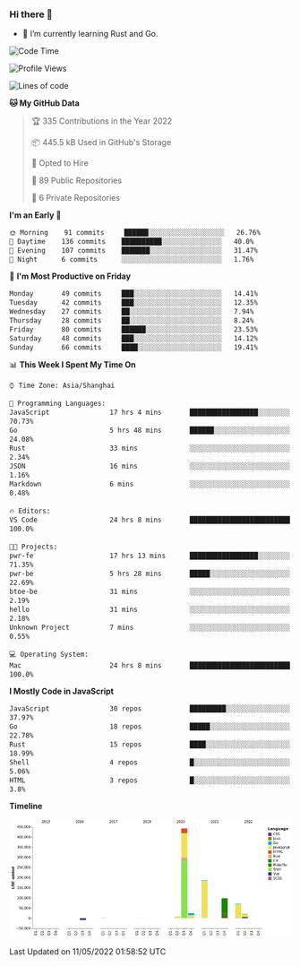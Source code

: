 ### Hi there 👋

- 🌱 I’m currently learning Rust and Go.

<!--START_SECTION:waka-->
![Code Time](http://img.shields.io/badge/Code%20Time-372%20hrs%2043%20mins-blue)

![Profile Views](http://img.shields.io/badge/Profile%20Views-1-blue)

![Lines of code](https://img.shields.io/badge/From%20Hello%20World%20I%27ve%20Written-852%20Thousand%20lines%20of%20code-blue)

**🐱 My GitHub Data** 

> 🏆 335 Contributions in the Year 2022
 > 
> 📦 445.5 kB Used in GitHub's Storage 
 > 
> 💼 Opted to Hire
 > 
> 📜 89 Public Repositories 
 > 
> 🔑 6 Private Repositories  
 > 
**I'm an Early 🐤** 

```text
🌞 Morning    91 commits     ██████░░░░░░░░░░░░░░░░░░░   26.76% 
🌆 Daytime    136 commits    ██████████░░░░░░░░░░░░░░░   40.0% 
🌃 Evening    107 commits    ███████░░░░░░░░░░░░░░░░░░   31.47% 
🌙 Night      6 commits      ░░░░░░░░░░░░░░░░░░░░░░░░░   1.76%

```
📅 **I'm Most Productive on Friday** 

```text
Monday       49 commits     ███░░░░░░░░░░░░░░░░░░░░░░   14.41% 
Tuesday      42 commits     ███░░░░░░░░░░░░░░░░░░░░░░   12.35% 
Wednesday    27 commits     ██░░░░░░░░░░░░░░░░░░░░░░░   7.94% 
Thursday     28 commits     ██░░░░░░░░░░░░░░░░░░░░░░░   8.24% 
Friday       80 commits     ██████░░░░░░░░░░░░░░░░░░░   23.53% 
Saturday     48 commits     ███░░░░░░░░░░░░░░░░░░░░░░   14.12% 
Sunday       66 commits     ████░░░░░░░░░░░░░░░░░░░░░   19.41%

```


📊 **This Week I Spent My Time On** 

```text
⌚︎ Time Zone: Asia/Shanghai

💬 Programming Languages: 
JavaScript               17 hrs 4 mins       █████████████████░░░░░░░░   70.73% 
Go                       5 hrs 48 mins       ██████░░░░░░░░░░░░░░░░░░░   24.08% 
Rust                     33 mins             ░░░░░░░░░░░░░░░░░░░░░░░░░   2.34% 
JSON                     16 mins             ░░░░░░░░░░░░░░░░░░░░░░░░░   1.16% 
Markdown                 6 mins              ░░░░░░░░░░░░░░░░░░░░░░░░░   0.48%

🔥 Editors: 
VS Code                  24 hrs 8 mins       █████████████████████████   100.0%

🐱‍💻 Projects: 
pwr-fe                   17 hrs 13 mins      █████████████████░░░░░░░░   71.35% 
pwr-be                   5 hrs 28 mins       █████░░░░░░░░░░░░░░░░░░░░   22.69% 
btoe-be                  31 mins             ░░░░░░░░░░░░░░░░░░░░░░░░░   2.19% 
hello                    31 mins             ░░░░░░░░░░░░░░░░░░░░░░░░░   2.18% 
Unknown Project          7 mins              ░░░░░░░░░░░░░░░░░░░░░░░░░   0.55%

💻 Operating System: 
Mac                      24 hrs 8 mins       █████████████████████████   100.0%

```

**I Mostly Code in JavaScript** 

```text
JavaScript               30 repos            █████████░░░░░░░░░░░░░░░░   37.97% 
Go                       18 repos            █████░░░░░░░░░░░░░░░░░░░░   22.78% 
Rust                     15 repos            ████░░░░░░░░░░░░░░░░░░░░░   18.99% 
Shell                    4 repos             █░░░░░░░░░░░░░░░░░░░░░░░░   5.06% 
HTML                     3 repos             █░░░░░░░░░░░░░░░░░░░░░░░░   3.8%

```


**Timeline**

![Chart not found](https://raw.githubusercontent.com/elton/elton/main/charts/bar_graph.png) 


 Last Updated on 11/05/2022 01:58:52 UTC
<!--END_SECTION:waka-->

<!--
**elton/elton** is a ✨ _special_ ✨ repository because its `README.md` (this file) appears on your GitHub profile.

Here are some ideas to get you started:

- 🔭 I’m currently working on ...
- 🌱 I’m currently learning ...
- 👯 I’m looking to collaborate on ...
- 🤔 I’m looking for help with ...
- 💬 Ask me about ...
- 📫 How to reach me: ...
- 😄 Pronouns: ...
- ⚡ Fun fact: ...
-->
